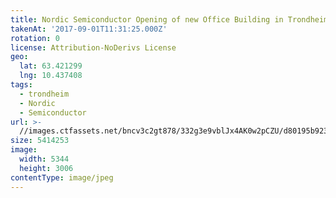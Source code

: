 ```yaml
---
title: Nordic Semiconductor Opening of new Office Building in Trondheim
takenAt: '2017-09-01T11:31:25.000Z'
rotation: 0
license: Attribution-NoDerivs License
geo:
  lat: 63.421299
  lng: 10.437408
tags:
  - trondheim
  - Nordic
  - Semiconductor
url: >-
  //images.ctfassets.net/bncv3c2gt878/332g3e9vblJx4AK0w2pCZU/d80195b923a270fc89db2b1fbc5aeda7/nordic-semiconductor-opening-of-new-office-building-in-trondheim_36817823006_o
size: 5414253
image:
  width: 5344
  height: 3006
contentType: image/jpeg
---
```


